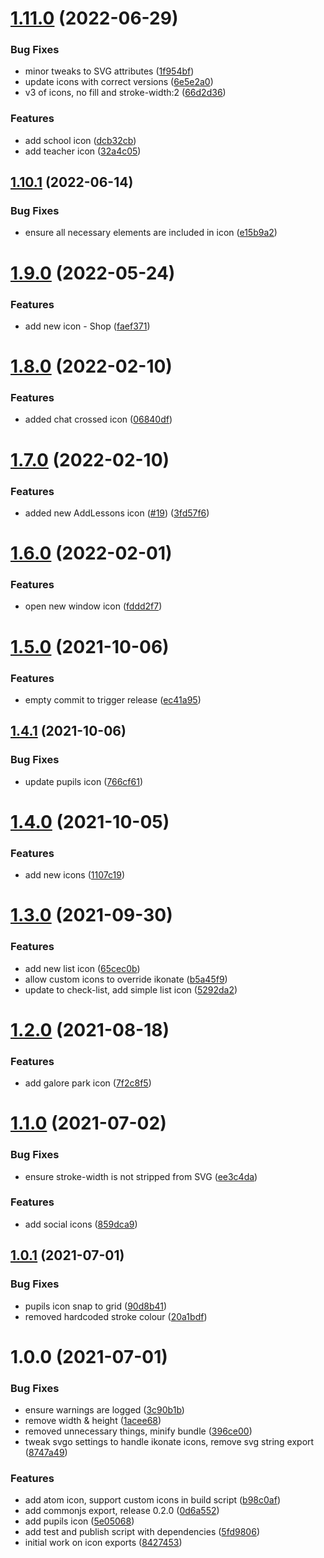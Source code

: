 # [1.11.0](https://github.com/Atom-Learning/icons/compare/v1.10.1...v1.11.0) (2022-06-29)


### Bug Fixes

* minor tweaks to SVG attributes ([1f954bf](https://github.com/Atom-Learning/icons/commit/1f954bf13f244a09495e55288b9b8f8a53a0a9d7))
* update icons with correct versions ([6e5e2a0](https://github.com/Atom-Learning/icons/commit/6e5e2a0f245095f85e18f8b71de15944432e466d))
* v3 of icons, no fill and stroke-width:2 ([66d2d36](https://github.com/Atom-Learning/icons/commit/66d2d36fddc9b8334538533a2a974ed0e2bf32bd))


### Features

* add school icon ([dcb32cb](https://github.com/Atom-Learning/icons/commit/dcb32cbc5bf65926ae4e117bf2a521c43561f1e3))
* add teacher icon ([32a4c05](https://github.com/Atom-Learning/icons/commit/32a4c05de7bf07d4c3bc1a61552c5e413eb36e18))

## [1.10.1](https://github.com/Atom-Learning/icons/compare/v1.10.0...v1.10.1) (2022-06-14)


### Bug Fixes

* ensure all necessary elements are included in icon ([e15b9a2](https://github.com/Atom-Learning/icons/commit/e15b9a217670d1779d1ea474f4c88e267fca2e01))

# [1.9.0](https://github.com/Atom-Learning/icons/compare/v1.8.0...v1.9.0) (2022-05-24)


### Features

* add new icon - Shop ([faef371](https://github.com/Atom-Learning/icons/commit/faef371430a8bc1d2be30c459329d275856802a8))

# [1.8.0](https://github.com/Atom-Learning/icons/compare/v1.7.0...v1.8.0) (2022-02-10)


### Features

* added chat crossed icon ([06840df](https://github.com/Atom-Learning/icons/commit/06840df2060f8e446adc5a77a299546bfc6abe56))

# [1.7.0](https://github.com/Atom-Learning/icons/compare/v1.6.0...v1.7.0) (2022-02-10)


### Features

* added new AddLessons icon ([#19](https://github.com/Atom-Learning/icons/issues/19)) ([3fd57f6](https://github.com/Atom-Learning/icons/commit/3fd57f66ee89d74d0edea4f8f1e4060eb096d2d1))

# [1.6.0](https://github.com/Atom-Learning/icons/compare/v1.5.0...v1.6.0) (2022-02-01)


### Features

* open new window icon ([fddd2f7](https://github.com/Atom-Learning/icons/commit/fddd2f7b4da1965b8da02ae08a57ae906c64c64f))

# [1.5.0](https://github.com/Atom-Learning/icons/compare/v1.4.1...v1.5.0) (2021-10-06)


### Features

* empty commit to trigger release ([ec41a95](https://github.com/Atom-Learning/icons/commit/ec41a9501ff18582b9ab828744defa5764c09633))

## [1.4.1](https://github.com/Atom-Learning/icons/compare/v1.4.0...v1.4.1) (2021-10-06)


### Bug Fixes

* update pupils icon ([766cf61](https://github.com/Atom-Learning/icons/commit/766cf61c3ccb5c821cbd28b8497db5b176438a85))

# [1.4.0](https://github.com/Atom-Learning/icons/compare/v1.3.0...v1.4.0) (2021-10-05)


### Features

* add new icons ([1107c19](https://github.com/Atom-Learning/icons/commit/1107c1974f8780c61afcadbd470b991e95bbe001))

# [1.3.0](https://github.com/Atom-Learning/icons/compare/v1.2.0...v1.3.0) (2021-09-30)


### Features

* add new list icon ([65cec0b](https://github.com/Atom-Learning/icons/commit/65cec0b1fc2fa88092314514e37e20275e396dcd))
* allow custom icons to override ikonate ([b5a45f9](https://github.com/Atom-Learning/icons/commit/b5a45f99c4a595601ef4265c1d7e0df5afd763ba))
* update to check-list, add simple list icon ([5292da2](https://github.com/Atom-Learning/icons/commit/5292da22bddb060daf584661133e540397761f36))

# [1.2.0](https://github.com/Atom-Learning/icons/compare/v1.1.0...v1.2.0) (2021-08-18)


### Features

* add galore park icon ([7f2c8f5](https://github.com/Atom-Learning/icons/commit/7f2c8f59bd8d43ae0b424d83f9a990d67c77f791))

# [1.1.0](https://github.com/Atom-Learning/icons/compare/v1.0.1...v1.1.0) (2021-07-02)


### Bug Fixes

* ensure stroke-width is not stripped from SVG ([ee3c4da](https://github.com/Atom-Learning/icons/commit/ee3c4da664dddc825528034780a69fdf4b94b1a1))


### Features

* add social icons ([859dca9](https://github.com/Atom-Learning/icons/commit/859dca9bb6b95af08b56431e4d16caf86da6fb4b))

## [1.0.1](https://github.com/Atom-Learning/icons/compare/v1.0.0...v1.0.1) (2021-07-01)


### Bug Fixes

* pupils icon snap to grid ([90d8b41](https://github.com/Atom-Learning/icons/commit/90d8b4128ed7ff5d1f41b8c3a585d38cff5abe09))
* removed hardcoded stroke colour ([20a1bdf](https://github.com/Atom-Learning/icons/commit/20a1bdf77a5f159f0c5d0b5e3827c12b31ef4119))

# 1.0.0 (2021-07-01)


### Bug Fixes

* ensure warnings are logged ([3c90b1b](https://github.com/Atom-Learning/icons/commit/3c90b1b8939b6108a2d258ad4d881cb8f61f07e7))
* remove width & height ([1acee68](https://github.com/Atom-Learning/icons/commit/1acee68b8fa8500eeac21164d2d49773feaaec0a))
* removed unnecessary things, minify bundle ([396ce00](https://github.com/Atom-Learning/icons/commit/396ce00dc63fde97557b725c4e20f329e344f19b))
* tweak svgo settings to handle ikonate icons, remove svg string export ([8747a49](https://github.com/Atom-Learning/icons/commit/8747a494778c315119169fdbc5bf303064d547ea))


### Features

* add atom icon, support custom icons in build script ([b98c0af](https://github.com/Atom-Learning/icons/commit/b98c0af76f584e808bde751d09da8da5ede66aea))
* add commonjs export, release 0.2.0 ([0d6a552](https://github.com/Atom-Learning/icons/commit/0d6a552e6f9ff9fb901cbb42ab1762ef1dba3211))
* add pupils icon ([5e05068](https://github.com/Atom-Learning/icons/commit/5e0506862ef29a664208a0a5eeb860ec17c73c3e))
* add test and publish script with dependencies ([5fd9806](https://github.com/Atom-Learning/icons/commit/5fd98064c8109cefe9abaecc4c8181fd02b5cd36))
* initial work on icon exports ([8427453](https://github.com/Atom-Learning/icons/commit/8427453ac3216710aca3500a30367c924a91536a))
